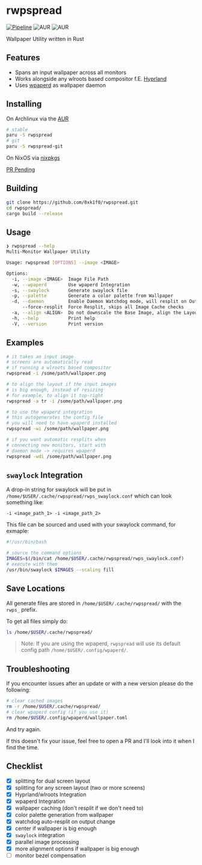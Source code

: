 # rwpspread

[![Pipeline](https://github.com/0xk1f0/rwpspread/actions/workflows/build.yml/badge.svg)](https://github.com/0xk1f0/rwpspread/actions/workflows/build.yml)
![AUR](https://img.shields.io/aur/version/rwpspread?label=AUR%20rwpspread)
![AUR](https://img.shields.io/aur/version/rwpspread-git?label=AUR%20rwpspread-git)

Wallpaper Utility written in Rust

## Features

- Spans an input wallpaper across all monitors
- Works alongside any wlroots based compositor f.E. [Hyprland](https://hyprland.org/)
- Uses [wpaperd](https://github.com/danyspin97/wpaperd) as wallpaper daemon

## Installing

On Archlinux via the [AUR](https://aur.archlinux.org/)

```bash
# stable
paru -S rwpspread
# git
paru -S rwpspread-git
```

On NixOS via [nixpkgs](https://github.com/NixOS/nixpkgs)

[PR Pending](https://github.com/NixOS/nixpkgs/pull/284144)

## Building

```bash
git clone https://github.com/0xk1f0/rwpspread.git
cd rwpspread/
cargo build --release
```

## Usage

```bash
❯ rwpspread --help
Multi-Monitor Wallpaper Utility

Usage: rwpspread [OPTIONS] --image <IMAGE>

Options:
  -i, --image <IMAGE>  Image File Path
  -w, --wpaperd        Use wpaperd Integration
  -s, --swaylock       Generate swaylock file
  -p, --palette        Generate a color palette from Wallpaper
  -d, --daemon         Enable Daemon Watchdog mode, will resplit on Output changes
      --force-resplit  Force Resplit, skips all Image Cache checks
  -a, --align <ALIGN>  Do not downscale the Base Image, align the Layout instead [possible values: tl, tr, bl, br, c]
  -h, --help           Print help
  -V, --version        Print version
```

## Examples

```bash
# it takes an input image
# screens are automatically read
# if running a wlroots based compositor
rwpspread -i /some/path/wallpaper.png

# to align the layout if the input images
# is big enough, instead of resizing
# for example, to align it top-right
rwpspread -a tr -i /some/path/wallpaper.png

# to use the wpaperd integration
# this autogenerates the config file
# you will need to have wpaperd installed
rwpspread -wi /some/path/wallpaper.png

# if you want automatic resplits when
# connecting new monitors, start with
# daemon mode -> requires wpaperd
rwpspread -wdi /some/path/wallpaper.png
```

## `swaylock` Integration

A drop-in string for swaylock will be put in `/home/$USER/.cache/rwpspread/rwps_swaylock.conf` which can look something like:

```text
-i <image_path_1> -i <image_path_2>
```

This file can be sourced and used with your swaylock command, for exmaple:

```bash
#!/usr/bin/bash

# source the command options
IMAGES=$(/bin/cat /home/$USER/.cache/rwpspread/rwps_swaylock.conf)
# execute with them
/usr/bin/swaylock $IMAGES --scaling fill
```

## Save Locations

All generate files are stored in `/home/$USER/.cache/rwpspread/` with the `rwps_` prefix.

To get all files simply do:

```bash
ls /home/$USER/.cache/rwpspread/
```

> Note: If you are using the wpaperd, `rwpspread` will use its default config path `/home/$USER/.config/wpaperd/`.

## Troubleshooting

If you encounter issues after an update or with a new version please do the following:

```bash
# clear cached images
rm -r /home/$USER/.cache/rwpspread/
# clear wpaperd config (if you use it)
rm /home/$USER/.config/wpaperd/wallpaper.toml
```

And try again.

If this doesn't fix your issue, feel free to open a PR and I'll look into it when I find the time.

## Checklist

- [x] splitting for dual screen layout
- [x] splitting for any screen layout (two or more screens)
- [x] Hyprland/wlroots Integration
- [x] wpaperd Integration
- [x] wallpaper caching (don't resplit if we don't need to)
- [x] color palette generation from wallpaper
- [x] watchdog auto-resplit on output change
- [x] center if wallpaper is big enough
- [x] `swaylock` integration
- [x] parallel image processing
- [x] more alignment options if wallpaper is big enough
- [ ] monitor bezel compensation
